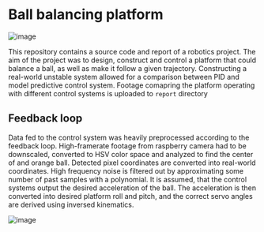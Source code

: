 # Ball balancing platform
![image](https://user-images.githubusercontent.com/28107745/213281236-070dd538-9632-48ec-9f59-9eeda99e9bdf.png)

This repository contains a source code and report of a robotics project.
The aim of the project was to design, construct and control a platform that could balance a ball, as well as make it follow a given trajectory.
Constructing a real-world unstable system allowed for a comparison between PID and model predictive control system.
Footage comapring the platform operating with different control systems is uploaded to `report` directory 

## Feedback loop
Data fed to the control system was heavily preprocessed according to the feedback loop.
High-framerate footage from raspberry camera had to be downscaled, converted to HSV color space and analyzed to find the center of and orange ball.
Detected pixel coordinates are converted into real-world coordinates.
High frequency noise is filtered out by approximating some number of past samples with a polynomial.
It is assumed, that the control systems output the desired acceleration of the ball.
The acceleration is then converted into desired platform roll and pitch, and the correct servo angles are derived using inversed kinematics.

![image](https://user-images.githubusercontent.com/28107745/213280525-8ed93693-fb0d-4d05-9288-54d33948a5b4.png)
